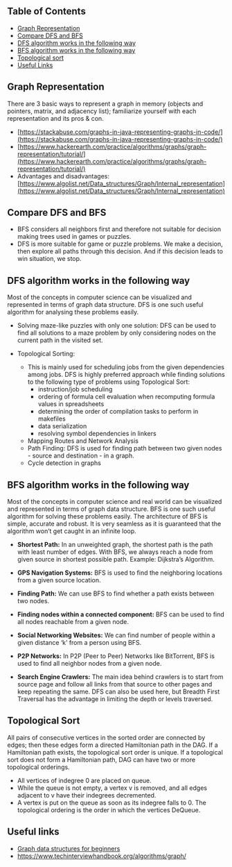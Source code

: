 ## Table of Contents
- [Graph Representation](#graph-representation)
- [Compare DFS and BFS](#compare-dfs-and-bfs)
- [DFS algorithm works in the following way](#dfs-algorithm-works-in-the-following-way)
- [BFS algorithm works in the following way](#bfs-algorithm-works-in-the-following-way)
- [Topological sort](#topological-sort)
- [Useful Links](#useful-links)

## Graph Representation

There are 3 basic ways to represent a graph in memory (objects and pointers, matrix, and adjacency list); familiarize yourself with each representation and its pros & con.

- [https://stackabuse.com/graphs-in-java-representing-graphs-in-code/](https://stackabuse.com/graphs-in-java-representing-graphs-in-code/)
- [https://www.hackerearth.com/practice/algorithms/graphs/graph-representation/tutorial/](https://www.hackerearth.com/practice/algorithms/graphs/graph-representation/tutorial/)
- Advantages and disadvantages: [https://www.algolist.net/Data_structures/Graph/Internal_representation](https://www.algolist.net/Data_structures/Graph/Internal_representation)

## Compare DFS and BFS
- BFS considers all neighbors first and therefore not suitable for decision making trees used in games or puzzles.
- DFS is more suitable for game or puzzle problems. We make a decision, then explore all paths through this decision. And if this decision leads to win situation, we stop.


## DFS algorithm works in the following way
Most of the concepts in computer science can be visualized and represented in terms of graph data structure. DFS is one such useful algorithm for analysing these problems easily.
- Solving maze-like puzzles with only one solution: DFS can be used to find all solutions to a maze problem by only considering nodes on the current path in the visited set.

- Topological Sorting:
    - This is mainly used for scheduling jobs from the given dependencies among jobs. DFS is highly preferred approach while finding solutions to the following type of problems using Topological Sort:
        - instruction/job scheduling
        - ordering of formula cell evaluation when recomputing formula values in spreadsheets
        - determining the order of compilation tasks to perform in makefiles
        - data serialization
        - resolving symbol dependencies in linkers
    - Mapping Routes and Network Analysis
    - Path Finding: DFS is used for finding path between two given nodes - source and destination - in a graph.
    - Cycle detection in graphs

## BFS algorithm works in the following way
Most of the concepts in computer science and real world can be visualized and represented in terms of graph data structure. BFS is one such useful algorithm for solving these problems easily. The architecture of BFS is simple, accurate and robust. It is very seamless as it is guaranteed that the algorithm won’t get caught in an infinite loop.
- **Shortest Path:** In an unweighted graph, the shortest path is the path with least number of edges. With BFS, we always reach a node from given source in shortest possible path. Example: Dijkstra’s Algorithm.

- **GPS Navigation Systems:** BFS is used to find the neighboring locations from a given source location.

- **Finding Path:** We can use BFS to find whether a path exists between two nodes.

- **Finding nodes within a connected component:** BFS can be used to find all nodes reachable from a given node.

- **Social Networking Websites:** We can find number of people within a given distance ‘k’ from a person using BFS.

- **P2P Networks:** In P2P (Peer to Peer) Networks like BitTorrent, BFS is used to find all neighbor nodes from a given node.

- **Search Engine Crawlers:** The main idea behind crawlers is to start from source page and follow all links from that source to other pages and keep repeating the same. DFS can also be used here, but Breadth First Traversal has the advantage in limiting the depth or levels traversed.


## Topological Sort
All pairs of consecutive vertices in the sorted order are connected by edges; then these edges form a directed Hamiltonian path in the DAG. If a Hamiltonian path exists, the topological sort order is unique. If a topological sort does not form a Hamiltonian path, DAG can have two or more topological orderings.

- All vertices of indegree 0 are placed on queue. 
- While the queue is not empty, a vertex v is removed, and all edges adjacent to v have their indegrees decremented. 
- A vertex is put on the queue as soon as its indegree falls to 0. The topological ordering is the order in which the vertices DeQueue.

## Useful links
- [Graph data structures for beginners](https://adrianmejia.com/data-structures-for-beginners-graphs-time-complexity-tutorial/)
- https://www.techinterviewhandbook.org/algorithms/graph/
